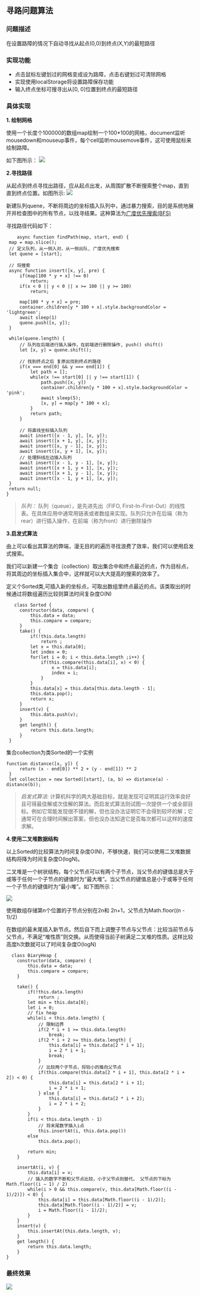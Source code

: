 ## 寻路问题算法

### 问题描述

在设置路障的情况下自动寻找从起点(0,0)到终点(X,Y)的最短路径

### 实现功能

- 点击鼠标左键划过的网格变成设为路障，点击右键划过可清除网格
- 实现使用localStorage将设置路障保存功能
- 输入终点坐标可搜寻出从[0, 0]位置到终点的最短路径

### 具体实现

**1. 绘制网格**
    
   使用一个长度个100000的数组map绘制一个100*100的网格，document监听mousedown和mouseup事件，每个cell监听mousemove事件，这可使用鼠标来绘制路障。
   
   如下图所示：
   ![](1.gif)
   
**2.寻找路径**
   
   从起点到终点寻找出路径，应从起点出发，从周围扩散不断搜索整个map，直到直到终点位置。如图所示:
   ![](2.png)
   
   新建队列quene，不断将周边的坐标插入队列中，通过暴力搜索，目的是系统地展开并检查图中的所有节点，以找寻结果。这种算法为[广度优先搜索(BFS)](https://zh.wikipedia.org/wiki/%E5%B9%BF%E5%BA%A6%E4%BC%98%E5%85%88%E6%90%9C%E7%B4%A2)
   
   寻找路径代码如下：
   
   ```
       async function findPath(map, start, end) {
    map = map.slice();
    // 定义队列，从一侧入对，从一侧出队, 广度优先搜索
    let quene = [start];
    
    // 将搜索
    async function insert([x, y], pre) {
        if(map[100 * y + x] !== 0)
            return;
        if(x < 0 || y < 0 || x >= 100 || y >= 100) 
            return;

        map[100 * y + x] = pre;
        container.children[y * 100 + x].style.backgroundColor = 'lightgreen';
        await sleep(1)
        quene.push([x, y]);
    }
    
    while(quene.length) {
        // 队列在后端进行插入操作，在前端进行删除操作, push() shift()   
        let [x, y] = quene.shift();

        // 找到终点之后 复原出找到终点的路径
        if(x === end[0] && y === end[1]) {
            let path = [];
            while(x !== start[0] || y !== start[1]) {
                path.push([x, y])
                container.children[y * 100 + x].style.backgroundColor = 'pink';
                await sleep(5);
                [x, y] = map[y * 100 + x];
            }
            return path;
        }
        
        // 将直线坐标插入队列
        await insert([x - 1, y], [x, y]);
        await insert([x + 1, y], [x, y]);
        await insert([x, y - 1], [x, y]);
        await insert([x, y + 1], [x, y]);
        // 处理斜线左边插入队列
        await insert([x - 1, y - 1], [x, y]);
        await insert([x + 1, y + 1], [x, y]);
        await insert([x + 1, y - 1], [x, y]);
        await insert([x - 1, y + 1], [x, y]);
    }
    return null;
}
   ```
  
   >*队列：*  队列（queue），是先进先出（FIFO, First-In-First-Out）的线性表。在具体应用中通常用链表或者数组来实现。队列只允许在后端（称为rear）进行插入操作，在前端（称为front）进行删除操作
  
  
**3.启发式算法**

   由上可以看出其算法的弊端，漫无目的的遍历寻找浪费了效率，我们可以使用启发式搜索。
   
   我们可以新建一个集合（collection）取出集合中和终点最近的点，作为目标点，将其周边的坐标插入集合中，这样就可以大大提高的搜索的效率了。
   
   定义个Sorted类,可插入新的坐标点，可取出数组里终点最近的点。该类取出的时候通过将数组遍历比较则算法时间复杂度O(N)
   
   ```
      class Sorted {
	    constructor(data, compare) {
	        this.data = data;
	        this.compare = compare;
	    }
	    take() {
	        if(!this.data.length) 
	            return ;
	        let x = this.data[0];
	        let index = 0;
	        for(let i = 0; i < this.data.length ;i++) {
	            if(this.compare(this.data[i], x) < 0) {
	                x = this.data[i];
	                index = i;
	            }
	        }
	        this.data[x] = this.data[this.data.length - 1];
	        this.data.pop();
	        return x;
	    }
	    insert(v) {
	        this.data.push(v);
	    }
	    get length() {
	        return this.data.length;
	    }
	}
   ```
   
   集合collection为类Sorted的一个实例
   
   ```
   function distance([x, y]) {
        return (x - end[0]) ** 2 + (y - end[1]) ** 2
    }
    let collection = new Sorted([start], (a, b) => distance(a) - distance(b));
   
   ```
  
   
   > *启发式算法:* 计算机科学的两大基础目标，就是发现可证明其运行效率良好且可得最佳解或次佳解的算法。而启发式算法则试图一次提供一个或全部目标。例如它常能发现很不错的解，但也没办法证明它不会得到较坏的解；它通常可在合理时间解出答案，但也没办法知道它是否每次都可以这样的速度求解。



**4.使用二叉堆数据结构**

以上Sorted的比较算法为时间复杂度O(N)，不够快速，我们可以使用二叉堆数据结构将降为时间复杂度O(logN)。

二叉堆是一个树状结构，每个父节点可以有两个子节点，当父节点的键值总是大于或等于任何一个子节点的键值时为“最大堆”。当父节点的键值总是小于或等于任何一个子节点的键值时为“最小堆”。如下图所示：

![](3.png)

使用数组存储第n个位置的子节点分别在2n和 2n+1，父节点为Math.floor((n - 1)/2)

在数组的最末尾插入新节点。然后自下而上调整子节点与父节点：比较当前节点与父节点，不满足“堆性质”则交换。从而使得当前子树满足二叉堆的性质。这样比较高度h次数就可以了时间复杂度O(logN)

```
  class BiaryHeap {
    constructor(data, compare) {
        this.data = data;
        this.compare = compare;
    }

    take() {
        if(!this.data.length) 
            return ;
        let min = this.data[0];
        let i = 0;
        // fix heap
        while(i < this.data.length) {
            // 限制边界
            if(2 * i + 1 >= this.data.length) 
                break;
            if(2 * i + 2 >= this.data.length) {
                this.data[i] = this.data[2 * i + 1];
                i = 2 * i + 1;
                break;
            }
            // 比较两个子节点，将较小的推向父节点
            if(this.compare(this.data[2 * i + 1], this.data[2 * i + 2]) < 0) {
                this.data[i] = this.data[2 * i + 1];
                i = 2 * i + 1;
            } else {
                this.data[i] = this.data[2 * i + 2];
                i = 2 * i + 2;
            }
        }
        if(i < this.data.length - 1)
            // 将末尾数字插入i点
            this.insertAt(i, this.data.pop())
        else 
            this.data.pop();
        
        return min;
    }

    insertAt(i, v) {
        this.data[i] = v;
        // 插入的数字不断和父节点比较，小于父节点则替代， 父节点的下标为Math.floor((i − 1) ∕ 2)
        while(i > 0 && this.compare(v, this.data[Math.floor((i - 1)/2)]) < 0) {
            this.data[i] = this.data[Math.floor((i - 1)/2)];
            this.data[Math.floor((i - 1)/2)] = v;
            i = Math.floor((i - 1)/2);
        }
    }
    insert(v) {
        this.insertAt(this.data.length, v);
    }
    get length() {
        return this.data.length;
    }
}
```

### 最终效果

![](4.gif)





